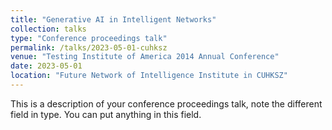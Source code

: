 ```yaml
---
title: "Generative AI in Intelligent Networks"
collection: talks
type: "Conference proceedings talk"
permalink: /talks/2023-05-01-cuhksz
venue: "Testing Institute of America 2014 Annual Conference"
date: 2023-05-01
location: "Future Network of Intelligence Institute in CUHKSZ"
---
```


This is a description of your conference proceedings talk, note the different field in type. You can put anything in this field.
